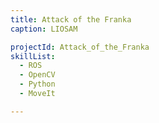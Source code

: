 ```yaml
---
title: Attack of the Franka
caption: LIOSAM

projectId: Attack_of_the_Franka
skillList:
  - ROS
  - OpenCV
  - Python
  - MoveIt

---
```

